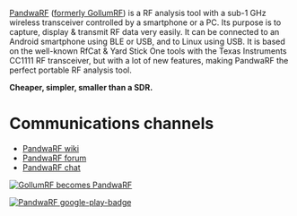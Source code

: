 [PandwaRF](http://pandwarf.com/) ([formerly GollumRF](http://gollumrf.com/news/no-more-gollumrf/)) is a RF analysis tool with a sub-1 GHz wireless transceiver controlled by a smartphone or a PC.
Its purpose is to capture, display & transmit RF data very easily.
It can be connected to an Android smartphone using BLE or USB, and to Linux using USB.
It is based on the well-known RfCat & Yard Stick One tools with the Texas Instruments CC1111 RF transceiver, but with a lot of new features, making PandwaRF the perfect portable RF analysis tool.

**Cheaper, simpler, smaller than a SDR.**
 
# Communications channels
* [PandwaRF wiki](https://github.com/ComThings/PandwaRF/wiki)
* [PandwaRF forum](http://pandwarf.boards.net/)
* [PandwaRF chat](https://gitter.im/ComThings/Lobby)

<a href='http://pandwarf.com/' target='_blank'><img src='https://github.com/ComThings/PandwaRF/blob/master/resources/Gollum_RF_becomes_Pandwa_RF.jpg' border='0' alt='GollumRF becomes PandwaRF'/>


<a href='https://play.google.com/store/apps/details?id=com.comthings.pandwarf' target='_blank'>
<img src='https://github.com/ComThings/PandwaRF/blob/master/resources/google-play-badge.png' border='0' alt='PandwaRF google-play-badge'/>
